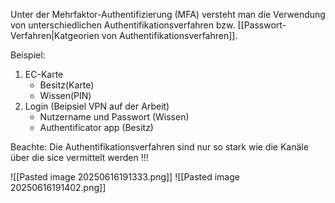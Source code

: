 Unter der Mehrfaktor-Authentifizierung (MFA) versteht man die Verwendung von unterschiedlichen Authentifikationsverfahren bzw. [[Passwort-Verfahren|Katgeorien von Authentifikationsverfahren]].

Beispiel:
1. EC-Karte
	-  Besitz(Karte)
	- Wissen(PIN)
2.  Login (Beipsiel VPN auf der Arbeit)
	- Nutzername und Passwort (Wissen)
	- Authentificator app (Besitz)

Beachte: Die Authentifikationsverfahren sind nur so stark wie die Kanäle über die sice vermittelt werden !!!

![[Pasted image 20250616191333.png]]
![[Pasted image 20250616191402.png]]
